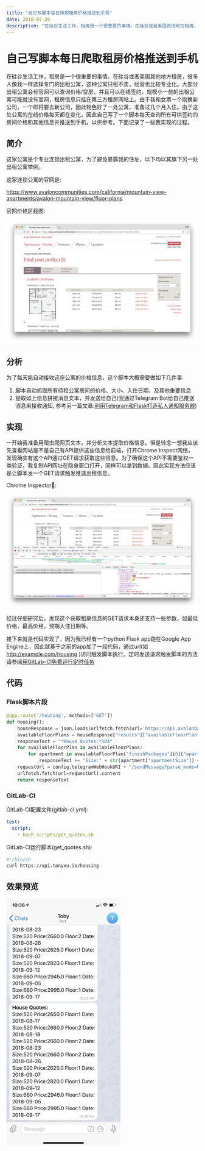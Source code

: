 ```yaml
---
title: "自己写脚本每日爬取租房价格推送到手机"
date: 2018-07-28
description: "在硅谷生活工作，租房是一个很重要的事情。在硅谷或者美国其他地方租房，很多人像我一样选择专门的出租公寓，这种公寓只租不卖，经营也比较专业化。大部分出租公寓会有官网可以查询价格/空房，并且可以在线签约，规模小一些的出租公寓可能就没有官网，租房信息只挂在第三方租房网站上。由于我和女票一个刚换新公司，一个即将要去新公司，因此物色好了一处公寓，准备过几个月入住。由于这处公寓的在线价格每天都在变化，因此自己写了一个脚本每天查询所有可供签约的房间价格和其他信息并推送到手机，以供参考。下面记录了一些我实现的过程。"
---
```


# 自己写脚本每日爬取租房价格推送到手机

在硅谷生活工作，租房是一个很重要的事情。在硅谷或者美国其他地方租房，很多人像我一样选择专门的出租公寓，这种公寓只租不卖，经营也比较专业化。大部分出租公寓会有官网可以查询价格/空房，并且可以在线签约，规模小一些的出租公寓可能就没有官网，租房信息只挂在第三方租房网站上。由于我和女票一个刚换新公司，一个即将要去新公司，因此物色好了一处公寓，准备过几个月入住。由于这处公寓的在线价格每天都在变化，因此自己写了一个脚本每天查询所有可供签约的房间价格和其他信息并推送到手机，以供参考。下面记录了一些我实现的过程。

## 简介

这家公寓是个专业连锁出租公寓，为了避免暴露我的住址，以下均以其旗下另一处出租公寓举例。

这家连锁公寓的官网是: 

https://www.avaloncommunities.com/california/mountain-view-apartments/avalon-mountain-view/floor-plans

官网价格区截图:

![](./2018_07_28_22_50_27.png)

## 分析

为了每天能自动接收这座公寓的价格信息，这个脚本大概需要做如下几件事:

1. 脚本自动抓取所有待租公寓房间的价格、大小、入住日期、及其他重要信息
2. 提取如上信息拼接消息文本，并发送给自己(我通过Telegram Bot给自己推送消息来接收通知, 参考另一篇文章:[利用Telegram和Flask打造私人通知服务器](/zh/posts/2018/use-telegram-and-flask-to-build-notification-server/))

## 实现

一开始我准备用爬虫爬网页文本，并分析文本提取价格信息。但是转念一想我应该先查看网站是不是自己有API提供这些信息给前端，打开Chrome Inspect网络，发现确实有这个API通过GET请求获取这些信息。为了确保这个API不需要鉴权一类验证，我复制API网址在隐身窗口打开，同样可以拿到数据。因此实现方法应该是让脚本发一个GET请求触发推送出租信息。

Chrome Inspector:

![](./2018_07_28_23_02_23.png)

经过仔细研究后，发现这个获取租房信息的GET请求本身还支持一些参数，如最低价格，最高价格，预期入住日期等。

接下来就是代码实现了，因为我已经有一个python Flask app跑在Google App Engine上，因此就基于之前的app加了一段代码，通过url(如 http://example.com/housing )访问触发脚本执行。定时发送请求触发脚本的方法请参阅[用GitLab-CI免费运行定时任务](/zh/posts/2018/use-gitlab-ci-to-run-free-scheduled-jobs/)

## 代码

### Flask脚本片段

```python
@app.route('/housing', methods=['GET'])
def housing():
    houseResponse = json.loads(urlfetch.fetch(url='https://api.avalonbay.com/json/reply/ApartmentSearch?communityCode=CA049&min=2000&max=3000&desiredMoveInDate=2018-09-01T07:00:00.000Z').content)
    availableFloorPlans = houseResponse["results"]["availableFloorPlanTypes"][0]["availableFloorPlans"]
    responseText = "*House Quotes:*%0A"
    for availableFloorPlan in availableFloorPlans:
        for apartment in availableFloorPlan["finishPackages"][0]["apartments"]:
            responseText += "Size:" + str(apartment["apartmentSize"]) + " Price:" + str(apartment["pricing"]["effectiveRent"]) + " Floor:" + str(apartment["floor"]) + " Date:" + time.strftime('%Y-%m-%d', time.localtime(float(filter(str.isdigit, str(apartment["pricing"]["availableDate"])))/1000)) + "%0A"
    requestUrl = config.telegramWebHookURI + "/sendMessage?parse_mode=Markdown&chat_id=123456789" + "&text=" + responseText
    urlfetch.fetch(url=requestUrl).content
    return responseText
```

### GitLab-CI

GitLab-CI配置文件(gitlab-ci.yml):


```yaml
test:
  script:
    - bash scripts/get_quotes.sh
```

GitLab-CI运行脚本(get_quotes.sh):

```sh
#!/bin/sh
curl https://api.tonyxu.io/housing
```

## 效果预览

<img width="50%" style="min-width:300px" src="./2018_07_28_23_35_59.png">